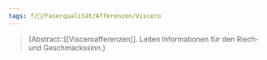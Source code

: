 ```yaml
---
tags: f/🧠/Faserqualität/Afferenzen/Viscero
---
```

> (Abstract::[[Visceroafferenzen]]. Leiten Informationen für den Riech- und Geschmackssinn.)